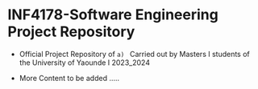 # INF4178-Software Engineering Project Repository
- Official Project Repository of `a) ` Carried out by Masters I students of the University of Yaounde I 2023_2024

- More Content to be added ..... 